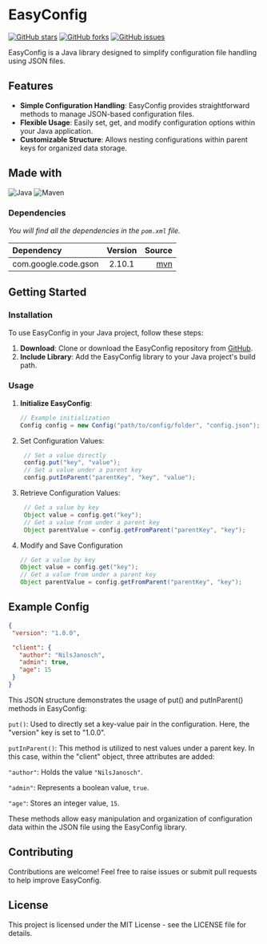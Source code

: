 # EasyConfig
[![GitHub stars](https://img.shields.io/github/stars/NilsJanosch/EasyConfig?style=for-the-badge&logo=github)](https://github.com/NilsJanosch/EasyConfig/stargazers)
[![GitHub forks](https://img.shields.io/github/forks/NilsJanosch/EasyConfig?style=for-the-badge&logo=github)](https://github.com/NilsJanosch/EasyConfig/network/members)
[![GitHub issues](https://img.shields.io/github/issues/NilsJanosch/EasyConfig?style=for-the-badge&logo=github)](https://github.com/NilsJanosch/EasyConfig/issues)

EasyConfig is a Java library designed to simplify configuration file handling using JSON files.

## Features

- **Simple Configuration Handling**: EasyConfig provides straightforward methods to manage JSON-based configuration files.
- **Flexible Usage**: Easily set, get, and modify configuration options within your Java application.
- **Customizable Structure**: Allows nesting configurations within parent keys for organized data storage.

## Made with

![Java](https://img.shields.io/badge/Java-007396?style=for-the-badge&logo=java&logoColor=white)
![Maven](https://img.shields.io/badge/Maven-C71A36?style=for-the-badge&logo=apache-maven&logoColor=white)

### Dependencies

_You will find all the dependencies in the `pom.xml` file._

| Dependency        | Version  |                                                                           Source |
|:------------------|:--------:|---------------------------------------------------------------------------------:|
| com.google.code.gson          | 2.10.1 | [mvn](https://mvnrepository.com/artifact/com.google.code.gson/gson) |

## Getting Started

### Installation

To use EasyConfig in your Java project, follow these steps:

1. **Download**: Clone or download the EasyConfig repository from [GitHub](https://github.com/NilsJanosch/EasyConfig).
2. **Include Library**: Add the EasyConfig library to your Java project's build path.

### Usage

1. **Initialize EasyConfig**:
   ```java
   // Example initialization
   Config config = new Config("path/to/config/folder", "config.json");
   ```
2. Set Configuration Values:
   ```java
    // Set a value directly
    config.put("key", "value");
    // Set a value under a parent key
    config.putInParent("parentKey", "key", "value");
   ```
    
3. Retrieve Configuration Values:
   ```java
    // Get a value by key
    Object value = config.get("key");
    // Get a value from under a parent key
    Object parentValue = config.getFromParent("parentKey", "key");
    ```
4. Modify and Save Configuration
    ```java
    // Get a value by key
    Object value = config.get("key");
    // Get a value from under a parent key
    Object parentValue = config.getFromParent("parentKey", "key");
    ```
## Example Config
 ```json
{
  "version": "1.0.0",

  "client": {
    "author": "NilsJanosch",
    "admin": true,
    "age": 15
  }
}
```
This JSON structure demonstrates the usage of put() and putInParent() methods in EasyConfig:

`put()`: Used to directly set a key-value pair in the configuration. Here, the "version" key is set to "1.0.0".

`putInParent()`: This method is utilized to nest values under a parent key. In this case, within the "client" object, three attributes are added:

`"author"`: Holds the value `"NilsJanosch"`.

`"admin"`: Represents a boolean value, `true`.

`"age"`: Stores an integer value, `15`.

These methods allow easy manipulation and organization of configuration data within the JSON file using the EasyConfig library.
## Contributing
Contributions are welcome! Feel free to raise issues or submit pull requests to help improve EasyConfig.
## License
This project is licensed under the MIT License - see the LICENSE file for details.
